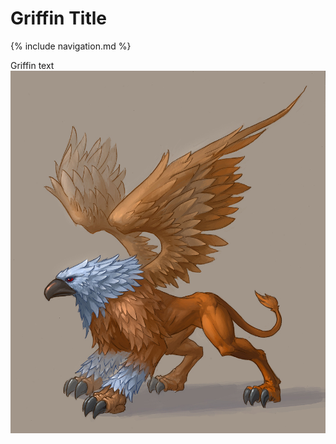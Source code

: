 # Griffin Title

{% include navigation.md %}

Griffin text
<img src="./Griffin%20image%202.jpg" alt="A Griffin">
